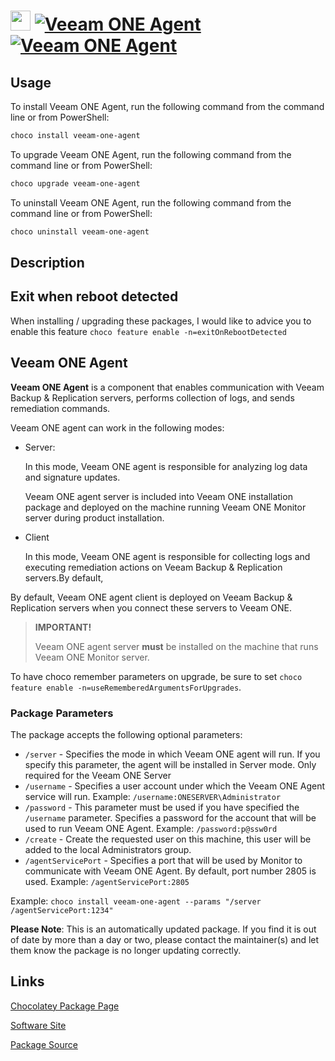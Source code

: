 ﻿# <img src="https://cdn.jsdelivr.net/gh/mkevenaar/chocolatey-packages@07b0f3c76ddb3fda3a50d2e92aee9df2bb42aec2/icons/veeam-one-agent.png" width="32" height="32"/> [![Veeam ONE Agent](https://img.shields.io/chocolatey/v/veeam-one-agent.svg?label=Veeam+ONE+Agent)](https://chocolatey.org/packages/veeam-one-agent) [![Veeam ONE Agent](https://img.shields.io/chocolatey/dt/veeam-one-agent.svg)](https://chocolatey.org/packages/veeam-one-agent)

## Usage

To install Veeam ONE Agent, run the following command from the command line or from PowerShell:

```powershell
choco install veeam-one-agent
```

To upgrade Veeam ONE Agent, run the following command from the command line or from PowerShell:

```powershell
choco upgrade veeam-one-agent
```

To uninstall Veeam ONE Agent, run the following command from the command line or from PowerShell:

```powershell
choco uninstall veeam-one-agent
```

## Description

## Exit when reboot detected

When installing / upgrading these packages, I would like to advice you to enable this feature `choco feature enable -n=exitOnRebootDetected`

## Veeam ONE Agent

**Veeam ONE Agent** is a component that enables communication with Veeam Backup & Replication servers, performs collection of logs, and sends remediation commands.

Veeam ONE agent can work in the following modes:

* Server:

  In this mode, Veeam ONE agent is responsible for analyzing log data and signature updates.

  Veeam ONE agent server is included into Veeam ONE installation package and deployed on the machine running Veeam ONE Monitor server during product installation.

* Client

  In this mode, Veeam ONE agent is responsible for collecting logs and executing remediation actions on Veeam Backup & Replication servers.By default,

By default, Veeam ONE agent client is deployed on Veeam Backup & Replication servers when you connect these servers to Veeam ONE.

> **IMPORTANT!**
>
> Veeam ONE agent server **must** be installed on the machine that runs Veeam ONE Monitor server.

To have choco remember parameters on upgrade, be sure to set `choco feature enable -n=useRememberedArgumentsForUpgrades`.

### Package Parameters

The package accepts the following optional parameters:

* `/server` - Specifies the mode in which Veeam ONE agent will run. If you specify this parameter, the agent will be installed in Server mode. Only required for the Veeam ONE Server
* `/username` - Specifies a user account under which the Veeam ONE Agent service will run. Example: `/username:ONESERVER\Administrator`
* `/password` - This parameter must be used if you have specified the `/username` parameter. Specifies a password for the account that will be used to run Veeam ONE Agent. Example: `/password:p@ssw0rd`
* `/create` - Create the requested user on this machine, this user will be added to the local Administrators group.
* `/agentServicePort` - Specifies a port that will be used by Monitor to communicate with Veeam ONE Agent. By default, port number 2805 is used. Example: `/agentServicePort:2805`

Example: `choco install veeam-one-agent --params "/server /agentServicePort:1234"`

**Please Note**: This is an automatically updated package. If you find it is
out of date by more than a day or two, please contact the maintainer(s) and
let them know the package is no longer updating correctly.


## Links

[Chocolatey Package Page](https://chocolatey.org/packages/veeam-one-agent)

[Software Site](http://www.veeam.com/)

[Package Source](https://github.com/mkevenaar/chocolatey-packages/tree/master/automatic/veeam-one-agent)


